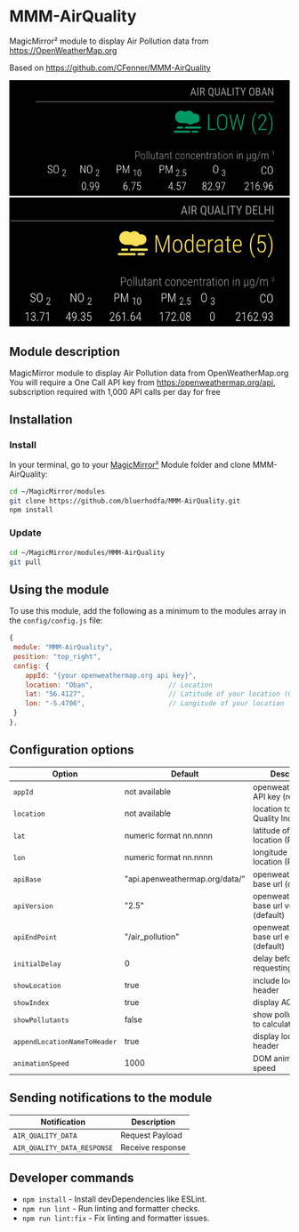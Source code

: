 # MMM-AirQuality

 MagicMirror² module to display Air Pollution data from <https://OpenWeatherMap.org>

 Based on <https://github.com/CFenner/MMM-AirQuality>

![Example of MMM-AirQuality](./AirQualityImage.png)
![with header location ](./AirQualityImage1.png)

## Module description

MagicMirror module to display Air Pollution data from OpenWeatherMap.org
You will require a One Call API key from <https:/openweathermap.org/api>, subscription required with 1,000 API calls per day for free

## Installation

### Install

In your terminal, go to your [MagicMirror²][mm] Module folder and clone MMM-AirQuality:

```bash
cd ~/MagicMirror/modules
git clone https://github.com/bluerhodfa/MMM-AirQuality.git
npm install
```

### Update

```bash
cd ~/MagicMirror/modules/MMM-AirQuality
git pull
```

## Using the module

To use this module, add the following as a minimum to the modules array in the `config/config.js` file:

```js
{
 module: "MMM-AirQuality",
 position: "top_right",
 config: {
    appId: "{your openweathermap.org api key}",
    location: "Oban",                   // Location
    lat: "56.4127",                     // Latitude of your location (Oban in this example)
    lon: "-5.4706",                     // Longitude of your location
 }
},
```

## Configuration options

Option|Default|Description
------|------|-----------
`appId`|not available| openweathermap.org API key (required)
`location`|not available| location to show Air Quality Index values
`lat`|numeric format nn.nnnn| latitude of the location (Required)
`lon`|numeric format nn.nnnn| longitude of the location (Required)
`apiBase`|"api.apenweathermap.org/data/"| openweathermap.org base url (default)
`apiVersion`|"2.5"| openweathermap.org base url version (default)
`apiEndPoint`|"/air_pollution"| openweathermap.org base url endpoint (default)
`initialDelay`| 0 | delay before requesting data
`showLocation`| true | include location in header
`showIndex`| true |  display AQI
`showPollutants`| false | show pollutants used to calculate AQI
`appendLocationNameToHeader`| true  |  display location in header
`animationSpeed`| 1000 |  DOM animation speed

## Sending notifications to the module

Notification|Description
------|-----------
`AIR_QUALITY_DATA`| Request Payload
`AIR_QUALITY_DATA_RESPONSE`| Receive response

## Developer commands

- `npm install` - Install devDependencies like ESLint.
- `npm run lint` - Run linting and formatter checks.
- `npm run lint:fix` - Fix linting and formatter issues.

[mm]: https://github.com/MagicMirrorOrg/MagicMirror
